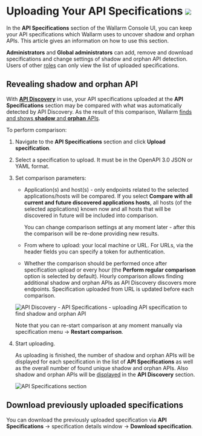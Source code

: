 # Uploading Your API Specifications <a href="../../about-wallarm/subscription-plans/#subscription-plans"><img src="../../images/api-security-tag.svg" style="border: none;"></a>

In the **API Specifications** section of the Wallarm Console UI, you can keep your API specifications which Wallarm uses to uncover shadow and orphan APIs. This article gives an information on how to use this section.

**Administrators** and **Global administrators** can add, remove and download specifications and change settings of shadow and orphan API detection. Users of other [roles](../user-guides/settings/users.md#user-roles) can only view the list of uploaded specifications.

## Revealing shadow and orphan API

With [**API Discovery**](../about-wallarm/api-discovery.md) in use, your API specifications uploaded at the **API Specifications** section may be compared with what was automatically detected by API Discovery. As the result of this comparison, Wallarm [finds and shows **shadow** and **orphan** APIs](../about-wallarm/api-discovery.md#shadow-and-orphan-apis).

To perform comparison:

1. Navigate to the **API Specifications** section and click **Upload specification**.
1. Select a specification to upload. It must be in the OpenAPI 3.0 JSON or YAML format.
1. Set comparison parameters:

    * Application(s) and host(s) - only endpoints related to the selected applications/hosts will be compared. If you select **Compare with all current and future discovered applications hosts**, all hosts (of the selected applications) known now and all hosts that will be discovered in future will be included into comparison.

        You can change comparison settings at any moment later - after this the comparison will be re-done providing new results.

    * From where to upload: your local machine or URL. For URLs, via the header fields you can specify a token for authentication.
    * Whether the comparison should be performed once after specification upload or every hour (the **Perform regular comparison** option is selected by default). Hourly comparison allows finding additional shadow and orphan APIs as API Discovery discovers more endpoints. Specification uploaded from URL is updated before each comparison.

    ![API Discovery - API Specifications - uploading API specification to find shadow and orphan API](../images/about-wallarm-waf/api-discovery/api-discovery-specification-upload.png)

    Note that you can re-start comparison at any moment manually via specification menu → **Restart comparison**.

1. Start uploading.

    As uploading is finished, the number of shadow and orphan APIs will be displayed for each specification in the list of **API Specifications** as well as the overall number of found unique shadow and orphan APIs. Also shadow and orphan APIs will be [displayed](api-discovery.md#displaying-shadow-and-orphan-api) in the **API Discovery** section.

    ![API Specifications section](../images/about-wallarm-waf/api-discovery/api-discovery-specifications.png)

## Download previously uploaded specifications

You can download the previously uploaded specification via **API Specifications** → specification details window → **Download specification**.
